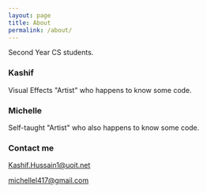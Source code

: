 ```yaml
---
layout: page
title: About
permalink: /about/
---
```


Second Year CS students. 

### Kashif

Visual Effects "Artist" who happens to know some code. 

### Michelle 

Self-taught "Artist" who also happens to know some code.

### Contact me

[Kashif.Hussain1@uoit.net](mailto:Kashif.Hussain1@UOIT.net)


[michellel417@gmail.com](mailto:michellel417@gmail.com)
